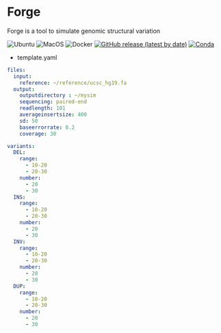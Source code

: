 # Forge
Forge is a tool to simulate genomic structural variation

![Ubuntu](https://github.com/sakkayaphab/forge/workflows/Ubuntu/badge.svg?branch=master)
![MacOS](https://github.com/sakkayaphab/forge/workflows/MacOS/badge.svg?branch=master)
![Docker](https://github.com/sakkayaphab/forge/workflows/Docker/badge.svg?branch=master)
[![GitHub release (latest by date)](https://img.shields.io/github/v/release/sakkayaphab/forge)](https://github.com/sakkayaphab/forge/releases)
[![Conda](https://img.shields.io/conda/v/bioconda/forge?color=blue&label=Anaconda%20Cloud)](https://anaconda.org/bioconda/forge)


* template.yaml
```yaml
files:
  input:
    reference: ~/reference/ucsc_hg19.fa
  output:
    outputdirectory : ~/mysim
    sequencing: paired-end
    readlength: 101
    averageinsertsize: 400
    sd: 50
    baseerrorrate: 0.2
    coverage: 30

variants:
  DEL:
    range:
      - 10-20
      - 20-30
    number:
      - 20
      - 30
  INS:
    range:
      - 10-20
      - 20-30
    number:
      - 20
      - 30
  INV:
    range:
      - 10-20
      - 20-30
    number:
      - 20
      - 30
  DUP:
    range:
      - 10-20
      - 20-30
    number:
      - 20
      - 30
```